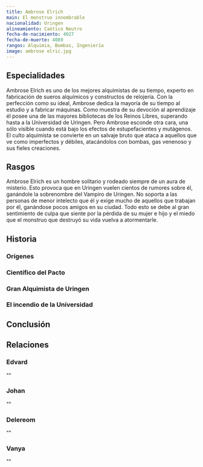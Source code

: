 ```yaml
---
title: Ambrose Elrich
main: El monstruo innombrable
nacionalidad: Uringen
alineamiento: Caótico Neutro
fecha-de-nacimiento: 4027
fecha-de-muerte: 4089
rangos: Alquimia, Bombas, Ingeniería
image: ambrose elric.jpg
---
```




## Especialidades

Ambrose Elrich es uno de los mejores alquimistas de su tiempo, experto en fabricación de sueros alquímicos y constructos de relojería. Con la perfección como su ideal, Ambrose dedica la mayoría de su tiempo al estudio y a fabricar máquinas. Como muestra de su devoción al aprendizaje él posee una de las mayores bibliotecas de los Reinos Libres, superando hasta a la Universidad de Uringen. Pero Ambrose esconde otra cara, una sólo visible cuando está bajo los efectos de estupefacientes y mutágenos. El culto alquimista se convierte en un salvaje bruto que ataca a aquellos que ve como imperfectos y débiles, atacándolos con bombas, gas venenoso y sus fieles creaciones.

## Rasgos

Ambrose Elrich es un hombre solitario y rodeado siempre de un aura de misterio. Esto provoca que en Uringen vuelen cientos de rumores sobre él, ganándole la sobrenombre del Vampiro de Uringen. No soporta a las personas de menor intelecto que él y exige mucho de aquellos que trabajan por él, ganándose pocos amigos en su ciudad. Todo esto se debe al gran sentimiento de culpa que siente por la pérdida de su mujer e hijo y el miedo que el monstruo que destruyó su vida vuelva a atormentarle.

## Historia

### Orígenes



### Científico del Pacto



### Gran Alquimista de Uringen



### El incendio de la Universidad



## Conclusión



## Relaciones

### Edvard

""

### Johan

""

### Delereom

""

### Vanya

""
